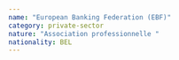 ```yaml
---
name: "European Banking Federation (EBF)"
category: private-sector
nature: "Association professionnelle "
nationality: BEL
---
```

    